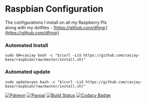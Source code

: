 # Raspbian Configuration
  
The configurations I install on all my Raspberry PIs  
along with my dotfiles - [https://github.com/dfmgr](https://github.com/dfmgr)
  
### Automated Install

```shell
sudo GH=casjay bash -c "$(curl -LsS https://github.com/casjay-base/raspbian/raw/master/install.sh)"
```

### Automated update

```shell
sudo update=yes bash -c "$(curl -LsS https://github.com/casjay-base/raspbian/raw/master/install.sh)"
```

[![Patreon](https://img.shields.io/badge/patreon-donate-orange.svg)](https://www.patreon.com/casjay)
[![Paypal](https://img.shields.io/badge/Donate-PayPal-green.svg)](https://www.paypal.me/casjaysdev)
[![Build Status](https://travis-ci.org/casjay-base/centos.svg?branch=master)](https://travis-ci.org/casjay-base/raspbian)
[![Codacy Badge](https://app.codacy.com/project/badge/Grade/e26df7c683764c3aa34555221293c4c7)](https://www.codacy.com/gh/casjay-base/raspbian)
